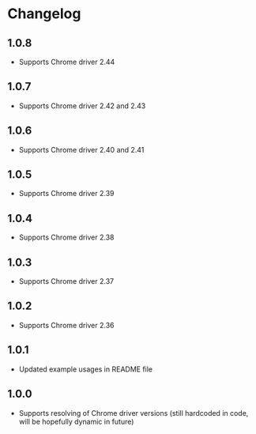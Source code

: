 # Changelog

## 1.0.8
*   Supports Chrome driver 2.44

## 1.0.7
*   Supports Chrome driver 2.42 and 2.43

## 1.0.6
*   Supports Chrome driver 2.40 and 2.41

## 1.0.5
*   Supports Chrome driver 2.39

## 1.0.4
*   Supports Chrome driver 2.38

## 1.0.3
*   Supports Chrome driver 2.37

## 1.0.2
*   Supports Chrome driver 2.36

## 1.0.1
*   Updated example usages in README file

## 1.0.0
*   Supports resolving of Chrome driver versions (still hardcoded in code, will be hopefully dynamic in future)
